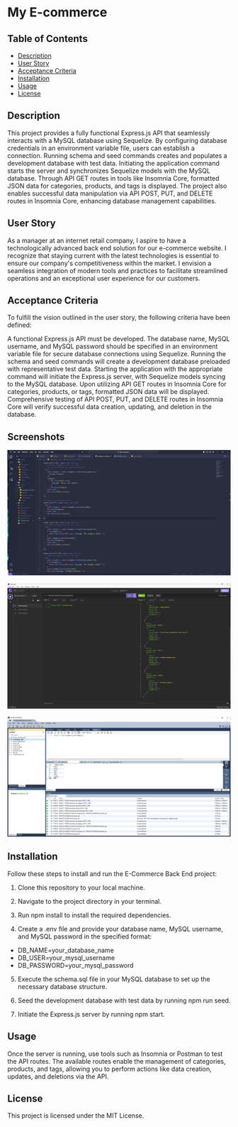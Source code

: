 # My E-commerce

## Table of Contents

- [Description](#description)
- [User Story](#user-story)
- [Acceptance Criteria](#acceptance-criteria)
- [Installation](#installation)
- [Usage](#usage)
- [License](#license)

## Description

This project provides a fully functional Express.js API that seamlessly interacts with a MySQL database using Sequelize. By configuring database credentials in an environment variable file, users can establish a connection. Running schema and seed commands creates and populates a development database with test data. Initiating the application command starts the server and synchronizes Sequelize models with the MySQL database. Through API GET routes in tools like Insomnia Core, formatted JSON data for categories, products, and tags is displayed. The project also enables successful data manipulation via API POST, PUT, and DELETE routes in Insomnia Core, enhancing database management capabilities.

## User Story

As a manager at an internet retail company, I aspire to have a technologically advanced back end solution for our e-commerce website. I recognize that staying current with the latest technologies is essential to ensure our company's competitiveness within the market. I envision a seamless integration of modern tools and practices to facilitate streamlined operations and an exceptional user experience for our customers.

## Acceptance Criteria

To fulfill the vision outlined in the user story, the following criteria have been defined:

A functional Express.js API must be developed.
The database name, MySQL username, and MySQL password should be specified in an environment variable file for secure database connections using Sequelize.
Running the schema and seed commands will create a development database preloaded with representative test data.
Starting the application with the appropriate command will initiate the Express.js server, with Sequelize models syncing to the MySQL database.
Upon utilizing API GET routes in Insomnia Core for categories, products, or tags, formatted JSON data will be displayed.
Comprehensive testing of API POST, PUT, and DELETE routes in Insomnia Core will verify successful data creation, updating, and deletion in the database.

## Screenshots

![Alt text](image.png)

![Alt text](image-1.png)

![Alt text](image-2.png)

## Installation

Follow these steps to install and run the E-Commerce Back End project:

1. Clone this repository to your local machine.

2. Navigate to the project directory in your terminal.

3. Run npm install to install the required dependencies.

4. Create a .env file and provide your database name, MySQL username, and MySQL password in the specified format:

- DB_NAME=your_database_name
- DB_USER=your_mysql_username
- DB_PASSWORD=your_mysql_password

5. Execute the schema.sql file in your MySQL database to set up the necessary database structure.

6. Seed the development database with test data by running npm run seed.

7. Initiate the Express.js server by running npm start.

## Usage

Once the server is running, use tools such as Insomnia or Postman to test the API routes. The available routes enable the management of categories, products, and tags, allowing you to perform actions like data creation, updates, and deletions via the API.

## License

This project is licensed under the MIT License.
